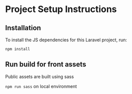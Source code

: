 # Project Setup Instructions

## Installation

To install the JS dependencies for this Laravel project, run:

`npm install`

## Run build for front assets

Public assets are built using sass

`npm run sass` on local environment